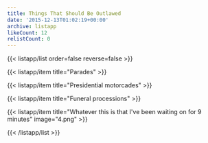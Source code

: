 ```yaml
---
title: Things That Should Be Outlawed
date: '2015-12-13T01:02:19+00:00'
archive: listapp
likeCount: 12
relistCount: 0
---
```



{{< listapp/list order=false reverse=false >}}

   {{< listapp/item title="Parades" >}}

   {{< listapp/item title="Presidential motorcades" >}}

   {{< listapp/item title="Funeral processions" >}}

   {{< listapp/item title="Whatever this is that I've been waiting on for 9 minutes"
      image="4.png" >}}

{{< /listapp/list >}}
